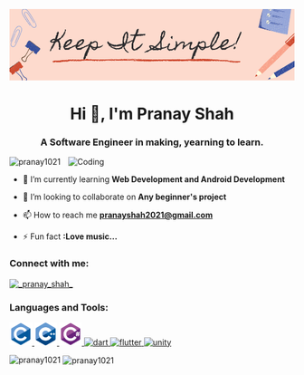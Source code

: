
![MasterHead ](https://raw.githubusercontent.com/Pranay1021/Pranay1021/main/banner.png)

<h1 align="center">Hi 👋, I'm Pranay Shah</h1>
<h3 align="center">A Software Engineer in making, yearning to learn.</h3>
<img align="right" alt="Coding" width="400" src="https://camo.githubusercontent.com/5ddf73ad3a205111cf8c686f687fc216c2946a75005718c8da5b837ad9de78c9/68747470733a2f2f7468756d62732e6766796361742e636f6d2f4576696c4e657874446576696c666973682d736d616c6c2e676966">


<p align="left"> <img src="https://komarev.com/ghpvc/?username=pranay1021&label=Profile%20views&color=0e75b6&style=flat" alt="pranay1021" /> </p>

- 🌱 I’m currently learning **Web Development and Android Development**

- 👯 I’m looking to collaborate on **Any beginner's project**

- 📫 How to reach me **pranayshah2021@gmail.com**

- ⚡ Fun fact **:Love music...**

<h3 align="left">Connect with me:</h3>
<p align="left">
<a href="https://instagram.com/_pranay_shah_" target="blank"><img align="center" src="https://raw.githubusercontent.com/rahuldkjain/github-profile-readme-generator/master/src/images/icons/Social/instagram.svg" alt="_pranay_shah_" height="30" width="40" /></a>
</p>

<h3 align="left">Languages and Tools:</h3>
<p align="left"> <a href="https://www.cprogramming.com/" target="_blank" rel="noreferrer"> <img src="https://raw.githubusercontent.com/devicons/devicon/master/icons/c/c-original.svg" alt="c" width="40" height="40"/> </a> <a href="https://www.w3schools.com/cpp/" target="_blank" rel="noreferrer"> <img src="https://raw.githubusercontent.com/devicons/devicon/master/icons/cplusplus/cplusplus-original.svg" alt="cplusplus" width="40" height="40"/> </a> <a href="https://www.w3schools.com/cs/" target="_blank" rel="noreferrer"> <img src="https://raw.githubusercontent.com/devicons/devicon/master/icons/csharp/csharp-original.svg" alt="csharp" width="40" height="40"/> </a> <a href="https://dart.dev" target="_blank" rel="noreferrer"> <img src="https://www.vectorlogo.zone/logos/dartlang/dartlang-icon.svg" alt="dart" width="40" height="40"/> </a> <a href="https://flutter.dev" target="_blank" rel="noreferrer"> <img src="https://www.vectorlogo.zone/logos/flutterio/flutterio-icon.svg" alt="flutter" width="40" height="40"/> </a> <a href="https://unity.com/" target="_blank" rel="noreferrer"> <img src="https://www.vectorlogo.zone/logos/unity3d/unity3d-icon.svg" alt="unity" width="40" height="40"/> </a> </p>

<p><img align="left" src="https://github-readme-stats.vercel.app/api/top-langs?username=pranay1021&show_icons=true&locale=en&layout=compact" alt="pranay1021" /></p>

<p>&nbsp;<img align="center" src="https://github-readme-stats.vercel.app/api?username=pranay1021&show_icons=true&locale=en" alt="pranay1021" /></p>
